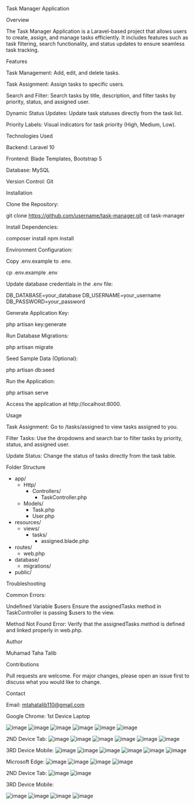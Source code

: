 Task Manager Application

Overview

The Task Manager Application is a Laravel-based project that allows users to create, assign, and manage tasks efficiently. It includes features such as task filtering, search functionality, and status updates to ensure seamless task tracking.

Features

Task Management: Add, edit, and delete tasks.

Task Assignment: Assign tasks to specific users.

Search and Filter: Search tasks by title, description, and filter tasks by priority, status, and assigned user.

Dynamic Status Updates: Update task statuses directly from the task list.

Priority Labels: Visual indicators for task priority (High, Medium, Low).

Technologies Used

Backend: Laravel 10

Frontend: Blade Templates, Bootstrap 5

Database: MySQL

Version Control: Git

Installation

Clone the Repository:

git clone https://github.com/username/task-manager.git
cd task-manager

Install Dependencies:

composer install
npm install

Environment Configuration:

Copy .env.example to .env.

cp .env.example .env

Update database credentials in the .env file:

DB_DATABASE=your_database
DB_USERNAME=your_username
DB_PASSWORD=your_password

Generate Application Key:

php artisan key:generate

Run Database Migrations:

php artisan migrate

Seed Sample Data (Optional):

php artisan db:seed

Run the Application:

php artisan serve

Access the application at http://localhost:8000.

Usage

Task Assignment: Go to /tasks/assigned to view tasks assigned to you.

Filter Tasks: Use the dropdowns and search bar to filter tasks by priority, status, and assigned user.

Update Status: Change the status of tasks directly from the task table.

Folder Structure

- app/
  - Http/
    - Controllers/
      - TaskController.php
  - Models/
    - Task.php
    - User.php
- resources/
  - views/
    - tasks/
      - assigned.blade.php
- routes/
  - web.php
- database/
  - migrations/
- public/

Troubleshooting

Common Errors:

Undefined Variable $users
Ensure the assignedTasks method in TaskController is passing $users to the view.

Method Not Found Error:
Verify that the assignedTasks method is defined and linked properly in web.php.


Author

Muhamad Taha Talib

Contributions

Pull requests are welcome. For major changes, please open an issue first to discuss what you would like to change.

Contact

Email: mtahatalib110@gmail.com

Google Chrome:
1st Device Laptop

![image](https://github.com/user-attachments/assets/9f7aa113-019f-4b00-826d-94f505992f45)
![image](https://github.com/user-attachments/assets/590b5997-7417-4a7b-8734-5187006ac3fe)
![image](https://github.com/user-attachments/assets/39a633bc-ea03-4873-bd88-c345d78643b5)
![image](https://github.com/user-attachments/assets/046ba642-5914-4392-b4f2-1f9ec6fa96cc)
![image](https://github.com/user-attachments/assets/bda4ea52-94ee-4de7-9643-c4c44e40fdd7)
![image](https://github.com/user-attachments/assets/6cca986e-a951-4841-ade9-820d22c8eb4a)

2ND Device Tab:
![image](https://github.com/user-attachments/assets/42a7ac55-c3e0-4036-89c2-4aec729a3f84)
![image](https://github.com/user-attachments/assets/95fdc861-9a2f-4f1e-bf23-27c8d3a4d34f)
![image](https://github.com/user-attachments/assets/f8b06adc-9cfa-4adc-8245-1c1c6345a35a)
![image](https://github.com/user-attachments/assets/e127fab0-3a5d-4a04-a3fe-acc1b2c23be5)
![image](https://github.com/user-attachments/assets/6c90c621-074b-44ae-8722-8cc2729cb6c7)
![image](https://github.com/user-attachments/assets/e903bba1-5e15-4daa-82ff-058aef46ccac)

3RD Device Mobile:
![image](https://github.com/user-attachments/assets/174fd8de-bacd-4e5c-a5e9-17e0116538bd)
![image](https://github.com/user-attachments/assets/00b62e78-a043-4433-b36a-ba95618bcbbf)
![image](https://github.com/user-attachments/assets/f3317996-aec4-42bc-a8b5-2662905ecd87)
![image](https://github.com/user-attachments/assets/91ff2f53-8956-4266-a614-d4265362e38e)
![image](https://github.com/user-attachments/assets/d7db7f33-3ff7-4a71-aa27-df8e5d85bc82)
![image](https://github.com/user-attachments/assets/c2797dd6-05c6-4e6d-a042-b8f2a8257d92)


Microsoft Edge:
![image](https://github.com/user-attachments/assets/2bb9f19d-093e-4d54-be06-b8f311798d2a)
![image](https://github.com/user-attachments/assets/b20c5979-fb1c-484a-b5bd-241c34f2c0fe)
![image](https://github.com/user-attachments/assets/21f776cc-57c2-4e80-98da-1165d639396a)
![image](https://github.com/user-attachments/assets/491a7dde-86c0-408b-b883-75b0a1ad5a21)

2ND Device Tab:
![image](https://github.com/user-attachments/assets/de1229bb-5622-4aed-a5f3-62f5236d2db0)
![image](https://github.com/user-attachments/assets/1e4d4139-7f3a-430d-a2b2-5c6c14ff2c3f)


3RD Device Mobile:

![image](https://github.com/user-attachments/assets/d507fa4f-f869-4c87-be0f-d738d84166a1)
![image](https://github.com/user-attachments/assets/ab8dab11-8a53-4d15-a5af-a5d7a66b2dfb)
![image](https://github.com/user-attachments/assets/ca44d8a5-3dd9-4ada-b287-5d5a6957a7d8)
![image](https://github.com/user-attachments/assets/a4bb139b-3448-4515-be9c-59b3eaf4e285)

